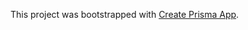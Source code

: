 This project was bootstrapped with [Create Prisma App](https://github.com/tylim88/create-prisma-app).
